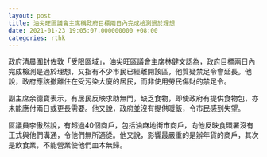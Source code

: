 ```yaml
---
layout: post
title: 油尖旺區議會主席稱政府目標兩日內完成檢測過於理想
date: 2021-01-23 19:05:07.000000000 +08:00
categories: rthk
---
```


政府清晨圍封佐敦「受限區域」，油尖旺區議會主席林健文認為，政府目標兩日內完成檢測是過於理想，又指有不少市民已經離開該區，他質疑禁足令會延長。他說，政府應該撤離住在受污染大廈的居民，而非使用勞民傷財的禁足令。

副主席余德寶表示，有居民反映求助無門，缺乏食物，即使政府有提供食物包，亦未能應付兩日或更長需要。他又說，政府並沒有提供暖飯，令市民感到失望。

區議員李傲然說，有超過40個商戶，包括油麻地街市商戶，向他反映食環署沒有正式與他們溝通，令他們無所適從。他又說，影響最嚴重的是辦年貨的商戶，其次是飲食業，不能營業使他們血本無歸。

